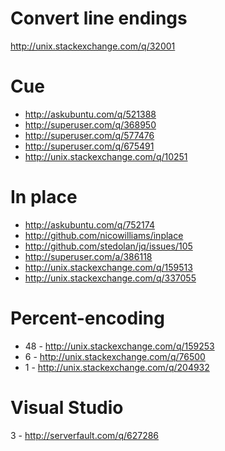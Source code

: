 Convert line endings
=====================================
http://unix.stackexchange.com/q/32001

Cue
===============================
- http://askubuntu.com/q/521388
- http://superuser.com/q/368950
- http://superuser.com/q/577476
- http://superuser.com/q/675491
- http://unix.stackexchange.com/q/10251

In place
===============================
- http://askubuntu.com/q/752174
- http://github.com/nicowilliams/inplace
- http://github.com/stedolan/jq/issues/105
- http://superuser.com/a/386118
- http://unix.stackexchange.com/q/159513
- http://unix.stackexchange.com/q/337055

Percent-encoding
=============================================
- 48 - http://unix.stackexchange.com/q/159253
- 6 - http://unix.stackexchange.com/q/76500
- 1 - http://unix.stackexchange.com/q/204932

Visual Studio
===================================
3 - http://serverfault.com/q/627286
